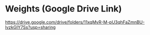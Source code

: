 # Weights (Google Drive Link)
https://drive.google.com/drive/folders/11xqMvR-M-pU3qhFaZmnBU-lvzkGIY7Ss?usp=sharing
